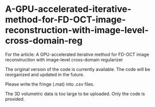 # A-GPU-accelerated-iterative-method-for-FD-OCT-image-reconstruction-with-image-level-cross-domain-reg
For the article: A GPU-accelerated iterative method for FD-OCT image reconstruction with image-level cross-domain regularizer

The original version of the code is currently available. The code will be reorganized and updated in the future.

Please write the fringe (.mat) into .csv files.

The 3D volumetric data is too large to be uploaded. Only the code is provided.

